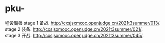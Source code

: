# pku-
程设魔兽
stage 1 备战. http://cxsjsxmooc.openjudge.cn/2021t3summer/013/.   
stage 2 装备. 
http://cxsjsxmooc.openjudge.cn/2021t3summer/021/.   
stage 3 开战. 
http://cxsjsxmooc.openjudge.cn/2021t3summer/045/. 
